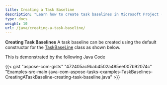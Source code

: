 ```yaml
---
title: Creating a Task Baseline
description: "Learn how to create task baselines in Microsoft Project (MPP/XML) files using Aspose.Tasks for Java."
type: docs
weight: 10
url: /java/creating-a-task-baseline/
---
```


**Creating Task Baselines**
A task baseline can be created using the default constructor for the [TaskBaseLine](https://apireference.aspose.com/tasks/java/com.aspose.tasks/TaskBaseLine) class as shown below.

This is demonstrated by the following Java Code

{{< gist "aspose-com-gists" "472405ac9bab4502a485ee007b92074c" "Examples-src-main-java-com-aspose-tasks-examples-TaskBaselines-CreatingATaskBaseline-creating-task-baseline.java" >}}
